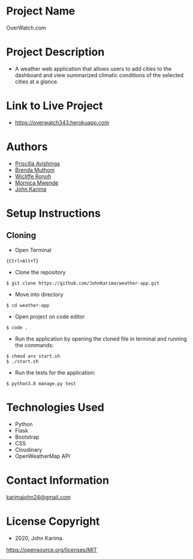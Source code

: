 # Project Name 
OverWatch.com

# Project Description 
- A weather web application that allows users to add cities to the dashboard and view summarized climatic conditions of the selected cities at a glance.

# Link to Live Project
- https://overwatch343.herokuapp.com

# Authors
- [Priscilla Avishinga](https://github.com/priscillapepe)
- [Brenda Muthoni](https://github.com/Muthoni2000)
- [Wicliffe Ronoh](https://github.com/wikky2012)
- [Mornica Mwende](https://github.com/mornicamwende)
- [John Karima](https://github.com/JohnKarima)

# Setup Instructions 

## Cloning

- Open Terminal
```
{Ctrl+Alt+T}
```
- Clone the repository 
```
$ git clone https://github.com/JohnKarima/weather-app.git
```
- Move into directory 
```
$ cd weather-app
```
- Open project on code editor 
```
$ code . 
```
- Run the application by opening the cloned file in terminal and running the commands:
```
$ chmod a+x start.sh
$ ./start.sh
```
- Run the tests for the application:
```
$ python3.8 manage.py test
```

# Technologies Used
- Python
- Flask
- Bootstrap
- CSS
- Cloudinary
- OpenWeatherMap API

# Contact Information
karimajohn24@gmail.com

# License Copyright 
- 2020, John Karima.

https://opensource.org/licenses/MIT